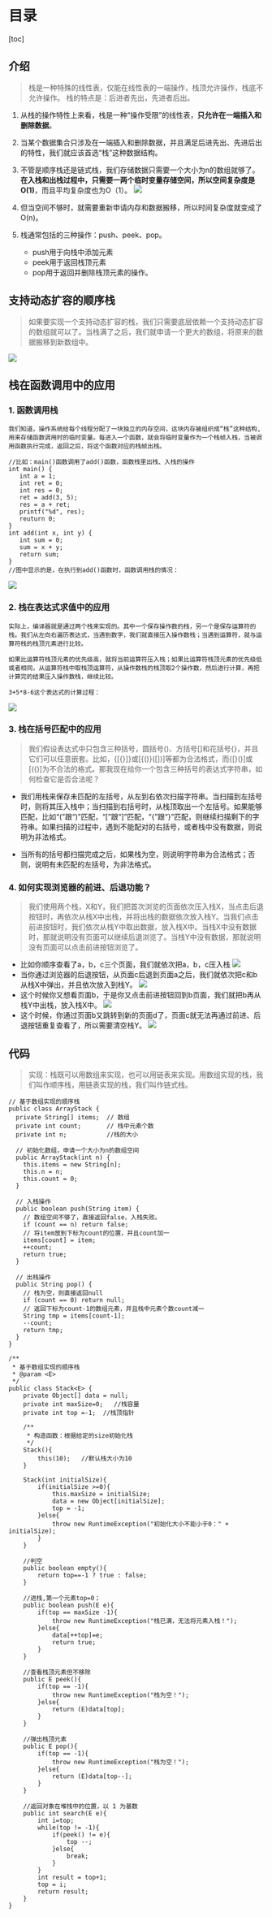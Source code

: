 # 目录
[toc]


## 介绍
>栈是一种特殊的线性表，仅能在线性表的一端操作，栈顶允许操作，栈底不允许操作。 栈的特点是：后进者先出，先进者后出。

1. 从栈的操作特性上来看，栈是一种“操作受限”的线性表，**只允许在一端插入和删除数据**。

2. 当某个数据集合只涉及在一端插入和删除数据，并且满足后进先出、先进后出的特性，我们就应该首选“栈”这种数据结构。   
3. 不管是顺序栈还是链式栈，我们存储数据只需要一个大小为n的数组就够了。**在入栈和出栈过程中，只需要一两个临时变量存储空间，所以空间复杂度是O(1)**，而且平均复杂度也为O（1）。
![](https://raw.githubusercontent.com/binbinbin5/myPics/master/imgs/20190513202120.png)
4. 但当空间不够时，就需要重新申请内存和数据搬移，所以时间复杂度就变成了O(n)。

2. 栈通常包括的三种操作：push、peek、pop。
    - push用于向栈中添加元素
    - peek用于返回栈顶元素
    - pop用于返回并删除栈顶元素的操作。

## 支持动态扩容的顺序栈
>如果要实现一个支持动态扩容的栈，我们只需要底层依赖一个支持动态扩容的数组就可以了。当栈满了之后，我们就申请一个更大的数组，将原来的数据搬移到新数组中。

![](https://raw.githubusercontent.com/binbinbin5/myPics/master/imgs/20190513202011.png)

## 栈在函数调用中的应用
### 1. 函数调用栈

    我们知道，操作系统给每个线程分配了一块独立的内存空间，这块内存被组织成“栈”这种结构,用来存储函数调用时的临时变量。每进入一个函数，就会将临时变量作为一个栈帧入栈，当被调用函数执行完成，返回之后，将这个函数对应的栈帧出栈。

```
//比如：main()函数调用了add()函数，函数栈里出栈、入栈的操作
int main() {
   int a = 1; 
   int ret = 0;
   int res = 0;
   ret = add(3, 5);
   res = a + ret;
   printf("%d", res);
   reuturn 0;
}
int add(int x, int y) {
   int sum = 0;
   sum = x + y;
   return sum;
}
//图中显示的是，在执行到add()函数时，函数调用栈的情况：
```

![](https://raw.githubusercontent.com/binbinbin5/myPics/master/imgs/20190513202309.png)

### 2. 栈在表达式求值中的应用

    实际上，编译器就是通过两个栈来实现的。其中一个保存操作数的栈，另一个是保存运算符的栈。我们从左向右遍历表达式，当遇到数字，我们就直接压入操作数栈；当遇到运算符，就与运算符栈的栈顶元素进行比较。

    如果比运算符栈顶元素的优先级高，就将当前运算符压入栈；如果比运算符栈顶元素的优先级低或者相同，从运算符栈中取栈顶运算符，从操作数栈的栈顶取2个操作数，然后进行计算，再把计算完的结果压入操作数栈，继续比较。

```
3+5*8-6这个表达式的计算过程：
```

![](https://raw.githubusercontent.com/binbinbin5/myPics/master/imgs/20190513202617.png)

### 3. 栈在括号匹配中的应用
>我们假设表达式中只包含三种括号，圆括号()、方括号[]和花括号{}，并且它们可以任意嵌套。比如，{[{}]}或[{()}([])]等都为合法格式，而{[}()]或[({)]为不合法的格式。那我现在给你一个包含三种括号的表达式字符串，如何检查它是否合法呢？

- 我们用栈来保存未匹配的左括号，从左到右依次扫描字符串。当扫描到左括号时，则将其压入栈中；当扫描到右括号时，从栈顶取出一个左括号。如果能够匹配，比如“(”跟“)”匹配，“[”跟“]”匹配，“{”跟“}”匹配，则继续扫描剩下的字符串。如果扫描的过程中，遇到不能配对的右括号，或者栈中没有数据，则说明为非法格式。

-  当所有的括号都扫描完成之后，如果栈为空，则说明字符串为合法格式；否则，说明有未匹配的左括号，为非法格式。

### 4. 如何实现浏览器的前进、后退功能？

>我们使用两个栈，X和Y，我们把首次浏览的页面依次压入栈X，当点击后退按钮时，再依次从栈X中出栈，并将出栈的数据依次放入栈Y。当我们点击前进按钮时，我们依次从栈Y中取出数据，放入栈X中。当栈X中没有数据时，那就说明没有页面可以继续后退浏览了。当栈Y中没有数据，那就说明没有页面可以点击前进按钮浏览了。

- 比如你顺序查看了a，b，c三个页面，我们就依次把a，b，c压入栈
![](https://raw.githubusercontent.com/binbinbin5/myPics/master/imgs/20190513202811.png)
- 当你通过浏览器的后退按钮，从页面c后退到页面a之后，我们就依次把c和b从栈X中弹出，并且依次放入到栈Y。
![](https://raw.githubusercontent.com/binbinbin5/myPics/master/imgs/20190513202824.png)
- 这个时候你又想看页面b，于是你又点击前进按钮回到b页面，我们就把b再从栈Y中出栈，放入栈X中。
![](https://raw.githubusercontent.com/binbinbin5/myPics/master/imgs/20190513202917.png)
- 这个时候，你通过页面b又跳转到新的页面d了，页面c就无法再通过前进、后退按钮重复查看了，所以需要清空栈Y。
![](https://raw.githubusercontent.com/binbinbin5/myPics/master/imgs/20190513202938.png)
## 代码
 >实现：栈既可以用数组来实现，也可以用链表来实现。用数组实现的栈，我们叫作顺序栈，用链表实现的栈，我们叫作链式栈。

```
// 基于数组实现的顺序栈
public class ArrayStack {
  private String[] items;  // 数组
  private int count;       // 栈中元素个数
  private int n;           //栈的大小

  // 初始化数组，申请一个大小为n的数组空间
  public ArrayStack(int n) {
    this.items = new String[n];
    this.n = n;
    this.count = 0;
  }

  // 入栈操作
  public boolean push(String item) {
    // 数组空间不够了，直接返回false，入栈失败。
    if (count == n) return false;
    // 将item放到下标为count的位置，并且count加一
    items[count] = item;
    ++count;
    return true;
  }
  
  // 出栈操作
  public String pop() {
    // 栈为空，则直接返回null
    if (count == 0) return null;
    // 返回下标为count-1的数组元素，并且栈中元素个数count减一
    String tmp = items[count-1];
    --count;
    return tmp;
  }
}
```





```
/**
 * 基于数组实现的顺序栈
 * @param <E>
 */
public class Stack<E> {
    private Object[] data = null;
    private int maxSize=0;   //栈容量
    private int top =-1;  //栈顶指针
    
    /**
     * 构造函数：根据给定的size初始化栈
     */
    Stack(){
        this(10);   //默认栈大小为10
    }
    
    Stack(int initialSize){
        if(initialSize >=0){
            this.maxSize = initialSize;
            data = new Object[initialSize];
            top = -1;
        }else{
            throw new RuntimeException("初始化大小不能小于0：" + initialSize);
        }
    }
    
    //判空
    public boolean empty(){
        return top==-1 ? true : false;
    }
    
    //进栈,第一个元素top=0；
    public boolean push(E e){
        if(top == maxSize -1){
            throw new RuntimeException("栈已满，无法将元素入栈！");
        }else{
            data[++top]=e;
            return true;
        }    
    }
    
    //查看栈顶元素但不移除
    public E peek(){
        if(top == -1){
            throw new RuntimeException("栈为空！");
        }else{
            return (E)data[top];
        }
    }
    
    //弹出栈顶元素
    public E pop(){
        if(top == -1){
            throw new RuntimeException("栈为空！");
        }else{
            return (E)data[top--];
        }
    }
    
    //返回对象在堆栈中的位置，以 1 为基数
    public int search(E e){
        int i=top;
        while(top != -1){
            if(peek() != e){
                top --;
            }else{
                break;
            }
        }
        int result = top+1;
        top = i;
        return result;      
    }
}
```
